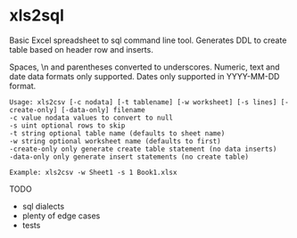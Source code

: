 # xls2sql

Basic Excel spreadsheet to sql command line tool.  Generates DDL to create table based on header row and inserts.  

Spaces, \n and parentheses converted to underscores.
Numeric, text and date data formats only supported.
Dates only supported in YYYY-MM-DD format.

```
Usage: xls2csv [-c nodata] [-t tablename] [-w worksheet] [-s lines] [-create-only] [-data-only] filename
-c value nodata values to convert to null
-s uint optional rows to skip
-t string optional table name (defaults to sheet name)
-w string optional worksheet name (defaults to first)
-create-only only generate create table statement (no data inserts)
-data-only only generate insert statements (no create table)

Example: xls2csv -w Sheet1 -s 1 Book1.xlsx
```

TODO
- sql dialects
- plenty of edge cases
- tests